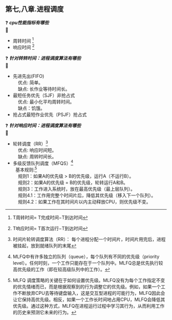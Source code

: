 ## 第七,八章.进程调度

:question: ***cpu性能指标有哪些***  
:key:   
* 周转时间 [^1]
* 响应时间 [^2]

:question: ***针对转转时间：进程调度算法有哪些***  
:key:
* 先进先出(FIFO)   
&nbsp;&nbsp;&nbsp;&nbsp;优点: 简单。  
&nbsp;&nbsp;&nbsp;&nbsp;缺点: 长作业等待时间长。
* 最短任务优先（SJF）非抢占式   
&nbsp;&nbsp;&nbsp;&nbsp;优点: 最小化平均周转时间。   
&nbsp;&nbsp;&nbsp;&nbsp;缺点：饥饿。
* 抢占式最短作业优先（PSJF）抢占式   

:question: ***针对响应时间：进程调度算法有哪些***   
:key:
* 轮转调度（RR）[^3]  
&nbsp;&nbsp;&nbsp;&nbsp;优点: 响应时间短。  
&nbsp;&nbsp;&nbsp;&nbsp;缺点: 周转时间长。
* 多级反馈队列调度（MFQS）[^4]  
&nbsp;&nbsp;基本规则:[^5]  
&nbsp;&nbsp;&nbsp;&nbsp;规则1：如果A的优先级 > B的优先级，运行A（不运行B）。    
&nbsp;&nbsp;&nbsp;&nbsp;规则2：如果A的优先级 = B的优先级，轮转运行A和B。  
&nbsp;&nbsp;&nbsp;&nbsp;规则3：工作进入系统时，放在最高优先级（最上层队列）。  
&nbsp;&nbsp;&nbsp;&nbsp;规则4.1：工作用完整个时间片后，降低其优先级（移入下一个队列）。  
&nbsp;&nbsp;&nbsp;&nbsp;规则4.2：如果工作在其时间片以内主动释放CPU，则优先级不变。  


[^1]: T周转时间= T完成时间−T到达时间  
[^2]: T响应时间= T首次运行−T到达时间  
[^3]: 时间片轮转调度算法（RR）： 每个进程分配一个时间片，时间片用完后，进程被挂起，放到就绪队列的末尾    
[^4]: MLFQ中有许多独立的队列（queue），每个队列有不同的优先级（priority level）。任何时刻，一个工作只能存在于一个队列中。MLFQ总是优先执行较高优先级的工作（即在较高级队列中的工作）。
[^5]: MLFQ 调度策略的关键在于如何设置优先级。MLFQ没有为每个工作指定不变的优先情绪而已，而是根据观察到的行为调整它的优先级。例如，如果一个工作不断放弃CPU去等待键盘输入，这是交互型进程的可能行为，MLFQ因此会让它保持高优先级。相反，如果一个工作长时间地占用CPU，MLFQ会降低其优先级。通过这种方式，MLFQ在进程运行过程中学习其行为，从而利用工作的历史来预测它未来的行为。


 